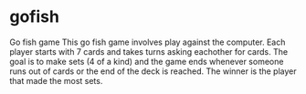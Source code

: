 gofish
======

Go fish game 
This go fish game involves play against the computer.  Each player starts with 7 cards and takes turns asking eachother for cards.  The goal is to make sets (4 of a kind) and the game ends whenever someone runs out of cards or the end of the deck is reached.  The winner is the player that made the most sets.
